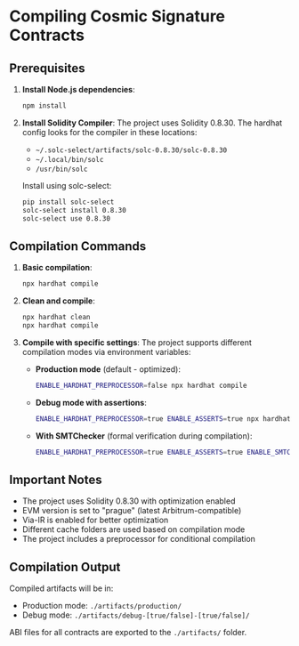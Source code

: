 # Compiling Cosmic Signature Contracts

## Prerequisites

1. **Install Node.js dependencies**:
   ```bash
   npm install
   ```

2. **Install Solidity Compiler**:
   The project uses Solidity 0.8.30. The hardhat config looks for the compiler in these locations:
   - `~/.solc-select/artifacts/solc-0.8.30/solc-0.8.30`
   - `~/.local/bin/solc`
   - `/usr/bin/solc`

   Install using solc-select:
   ```bash
   pip install solc-select
   solc-select install 0.8.30
   solc-select use 0.8.30
   ```

## Compilation Commands

1. **Basic compilation**:
   ```bash
   npx hardhat compile
   ```

2. **Clean and compile**:
   ```bash
   npx hardhat clean
   npx hardhat compile
   ```

3. **Compile with specific settings**:
   The project supports different compilation modes via environment variables:
   
   - **Production mode** (default - optimized):
     ```bash
     ENABLE_HARDHAT_PREPROCESSOR=false npx hardhat compile
     ```
   
   - **Debug mode with assertions**:
     ```bash
     ENABLE_HARDHAT_PREPROCESSOR=true ENABLE_ASSERTS=true npx hardhat compile
     ```
   
   - **With SMTChecker** (formal verification during compilation):
     ```bash
     ENABLE_HARDHAT_PREPROCESSOR=true ENABLE_ASSERTS=true ENABLE_SMTCHECKER=2 npx hardhat compile
     ```

## Important Notes

- The project uses Solidity 0.8.30 with optimization enabled
- EVM version is set to "prague" (latest Arbitrum-compatible)
- Via-IR is enabled for better optimization
- Different cache folders are used based on compilation mode
- The project includes a preprocessor for conditional compilation

## Compilation Output

Compiled artifacts will be in:
- Production mode: `./artifacts/production/`
- Debug mode: `./artifacts/debug-[true/false]-[true/false]/`

ABI files for all contracts are exported to the `./artifacts/` folder.